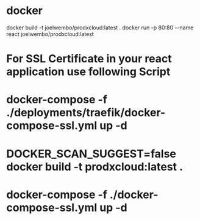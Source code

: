 
# docker
docker build -t joelwembo/prodxcloud:latest .
docker run -p 80:80 --name react joelwembo/prodxcloud:latest

# For SSL Certificate in your react application use following Script

# docker-compose -f ./deployments/traefik/docker-compose-ssl.yml up -d
# DOCKER_SCAN_SUGGEST=false docker build -t prodxcloud:latest .
# docker-compose -f ./docker-compose-ssl.yml up -d

